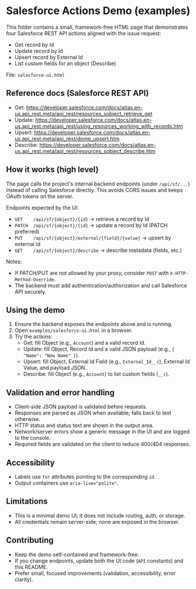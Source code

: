 # Salesforce Actions Demo (examples)

This folder contains a small, framework-free HTML page that demonstrates four Salesforce REST API actions aligned with the issue request:

- Get record by Id
- Update record by Id
- Upsert record by External Id
- List custom fields for an object (Describe)

File: `salesforce-ui.html`

## Reference docs (Salesforce REST API)
- Get: https://developer.salesforce.com/docs/atlas.en-us.api_rest.meta/api_rest/resources_sobject_retrieve_get
- Update: https://developer.salesforce.com/docs/atlas.en-us.api_rest.meta/api_rest/using_resources_working_with_records.htm
- Upsert: https://developer.salesforce.com/docs/atlas.en-us.api_rest.meta/api_rest/dome_upsert.htm
- Describe: https://developer.salesforce.com/docs/atlas.en-us.api_rest.meta/api_rest/resources_sobject_describe.htm

## How it works (high level)
The page calls the project's internal backend endpoints (under `/api/sf/...`) instead of calling Salesforce directly. This avoids CORS issues and keeps OAuth tokens on the server.

Endpoints expected by the UI:
- `GET    /api/sf/{object}/{id}` → retrieve a record by Id
- `PATCH  /api/sf/{object}/{id}` → update a record by Id (PATCH preferred)
- `PUT    /api/sf/{object}/external/{field}/{value}` → upsert by external Id
- `GET    /api/sf/{object}/describe` → describe metadata (fields, etc.)

Notes:
- If PATCH/PUT are not allowed by your proxy, consider `POST` with `X-HTTP-Method-Override`.
- The backend must add authentication/authorization and call Salesforce API securely.

## Using the demo
1. Ensure the backend exposes the endpoints above and is running.
2. Open `examples/salesforce-ui.html` in a browser.
3. Try the actions:
   - Get: fill Object (e.g., `Account`) and a valid record Id.
   - Update: fill Object, Record Id and a valid JSON payload (e.g., `{ "Name": "New Name" }`).
   - Upsert: fill Object, External Id Field (e.g., `External_Id__c`), External Id Value, and payload JSON.
   - Describe: fill Object (e.g., `Account`) to list custom fields (`__c`).

## Validation and error handling
- Client-side JSON payload is validated before requests.
- Responses are parsed as JSON when available; falls back to text otherwise.
- HTTP status and status text are shown in the output area.
- Network/server errors show a generic message in the UI and are logged to the console.
- Required fields are validated on the client to reduce 400/404 responses.

## Accessibility
- Labels use `for` attributes pointing to the corresponding `id`.
- Output containers use `aria-live="polite"`.

## Limitations
- This is a minimal demo UI; it does not include routing, auth, or storage.
- All credentials remain server-side; none are exposed in the browser.

## Contributing
- Keep the demo self-contained and framework-free.
- If you change endpoints, update both the UI code (`API` constants) and this README.
- Prefer small, focused improvements (validation, accessibility, error clarity).

